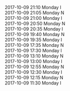 2017-10-09 21:10 Monday  I  
2017-10-09 21:05 Monday  N  
2017-10-09 21:00 Monday  I  
2017-10-09 20:50 Monday  N  
2017-10-09 20:35 Monday  I  
2017-10-09 19:40 Monday  N  
2017-10-09 19:35 Monday  I  
2017-10-09 17:35 Monday  N  
2017-10-09 17:30 Monday  I  
2017-10-09 13:10 Monday  N  
2017-10-09 13:00 Monday  I  
2017-10-09 12:55 Monday  N  
2017-10-09 12:30 Monday  I  
2017-10-09 12:15 Monday  N  
2017-10-09 11:30 Monday  I  
